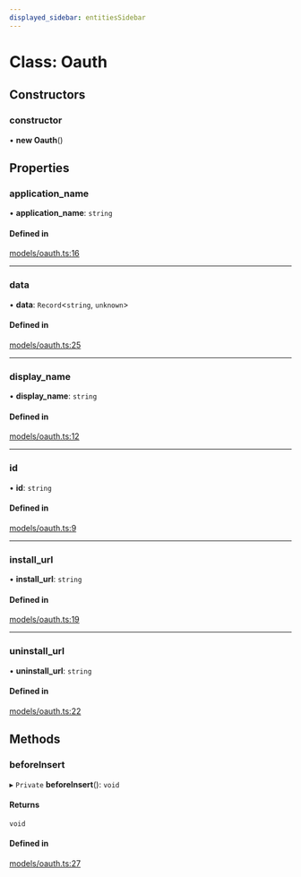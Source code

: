 ```yaml
---
displayed_sidebar: entitiesSidebar
---
```


# Class: Oauth

## Constructors

### constructor

• **new Oauth**()

## Properties

### application\_name

• **application\_name**: `string`

#### Defined in

[models/oauth.ts:16](https://github.com/cloudnepal/medusa/blob/4f3a7c90/packages/medusa/src/models/oauth.ts#L16)

___

### data

• **data**: `Record`<`string`, `unknown`\>

#### Defined in

[models/oauth.ts:25](https://github.com/cloudnepal/medusa/blob/4f3a7c90/packages/medusa/src/models/oauth.ts#L25)

___

### display\_name

• **display\_name**: `string`

#### Defined in

[models/oauth.ts:12](https://github.com/cloudnepal/medusa/blob/4f3a7c90/packages/medusa/src/models/oauth.ts#L12)

___

### id

• **id**: `string`

#### Defined in

[models/oauth.ts:9](https://github.com/cloudnepal/medusa/blob/4f3a7c90/packages/medusa/src/models/oauth.ts#L9)

___

### install\_url

• **install\_url**: `string`

#### Defined in

[models/oauth.ts:19](https://github.com/cloudnepal/medusa/blob/4f3a7c90/packages/medusa/src/models/oauth.ts#L19)

___

### uninstall\_url

• **uninstall\_url**: `string`

#### Defined in

[models/oauth.ts:22](https://github.com/cloudnepal/medusa/blob/4f3a7c90/packages/medusa/src/models/oauth.ts#L22)

## Methods

### beforeInsert

▸ `Private` **beforeInsert**(): `void`

#### Returns

`void`

#### Defined in

[models/oauth.ts:27](https://github.com/cloudnepal/medusa/blob/4f3a7c90/packages/medusa/src/models/oauth.ts#L27)
